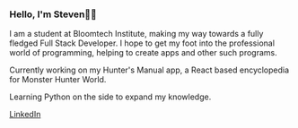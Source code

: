 ### Hello, I'm Steven👋🏽

  I am a student at Bloomtech Institute, making my way towards a fully fledged Full Stack Developer. I hope to get my foot into the professional world of programming, helping to create apps and other such programs. 
  
  Currently working on my Hunter's Manual app, a React based encyclopedia for Monster Hunter World.
  
  Learning Python on the side to expand my knowledge.
  
  [LinkedIn](https://www.linkedin.com/in/stevenrosa21/)
<!--
**Stevenr2314/Stevenr2314** is a ✨ _special_ ✨ repository because its `README.md` (this file) appears on your GitHub profile.

Here are some ideas to get you started:

- 🔭 I’m currently working on ...
- 🌱 I’m currently learning ...
- 👯 I’m looking to collaborate on ...
- 🤔 I’m looking for help with ...
- 💬 Ask me about ...
- 📫 How to reach me: ...
- 😄 Pronouns: ...
- ⚡ Fun fact: ...
-->
